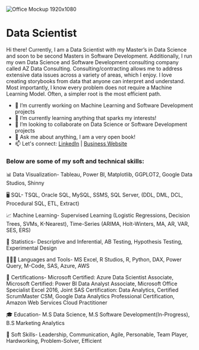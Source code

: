 ![Office Mockup 1920x1080](https://user-images.githubusercontent.com/66572433/165173869-6a803dc3-9d30-4fe6-947d-45d957a819f0.png)

# Data Scientist 
Hi there! Currently, I am a Data Scientist with my Master’s in Data Science and soon to be second Masters in Software Development. Additionally, I run my own Data Science and Software Development consulting company called AZ Data Consulting. Consulting/contracting allows me to address extensive data issues across a variety of areas, which I enjoy. I love creating storybooks from data that anyone can interpret and understand. Most importantly, I know every problem does not require a Machine Learning Model. Often, a simpler root is the most efficient path. 

- 🔭 I’m currently working on Machine Learning and Software Development projects
- 🌱 I’m currently learning anything that sparks my interests!
- 👯 I’m looking to collaborate on Data Science or Software Development projects
- 💬 Ask me about anything, I am a very open book!
- 📫 Let's connect: [LinkedIn](https://www.linkedin.com/in/shahidabdulaziz/) | [Business Website](https://www.azdataconsulting.com/)

### Below are some of my soft and technical skills: 

📊 Data Visualization- Tableau, Power BI, Matplotlib, GGPLOT2, Google Data Studios, Shinny

🖥 SQL- TSQL, Oracle SQL, MySQL, SSMS, SQL Server, (DDL, DML, DCL, Procedural SQL, ETL, Extract)

📈 Machine Learning- Supervised Learning (Logistic Regressions, Decision Trees, SVMs, K-Nearest), Time-Series (ARIMA, Holt-Winters, MA, AR, VAR, SES, ERS)

🧮 Statistics- Descriptive and Inferential, AB Testing, Hypothesis Testing, Experimental Design

👩🏾‍💻 Languages and Tools- MS Excel, R Studios, R, Python, DAX, Power Query, M-Code, SAS, Azure, AWS

📑 Certifications- Microsoft Certified: Azure Data Scientist Associate, Microsoft Certified: Power BI Data Analyst Associate, Microsoft Office Specialist Excel 2016, Joint SAS Certification: Data Analytics, Certified ScrumMaster CSM, Google Data Analytics Professional Certification, Amazon Web Services Cloud Practitioner

🎓 Education- M.S Data Science, M.S Software Development(In-Progress), B.S Marketing Analytics

💪 Soft Skills- Leadership, Communication, Agile, Personable, Team Player, Hardworking, Problem-Solver, Efficient

